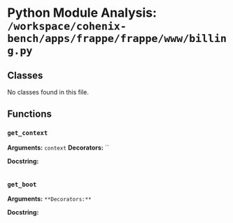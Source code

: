 # Python Module Analysis: `/workspace/cohenix-bench/apps/frappe/frappe/www/billing.py`

## Classes

No classes found in this file.


## Functions

### `get_context`
**Arguments:** `context`
**Decorators:** ``

**Docstring:**
```

```
### `get_boot`
**Arguments:** ``
**Decorators:** ``

**Docstring:**
```

```

